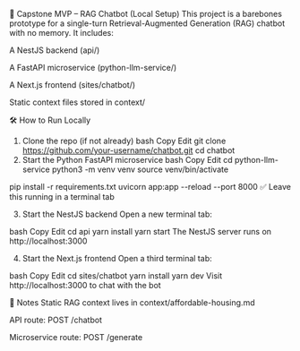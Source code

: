 🧠 Capstone MVP – RAG Chatbot (Local Setup)
This project is a barebones prototype for a single-turn Retrieval-Augmented Generation (RAG) chatbot with no memory. It includes:

A NestJS backend (api/)

A FastAPI microservice (python-llm-service/)

A Next.js frontend (sites/chatbot/)

Static context files stored in context/

🛠️ How to Run Locally
1. Clone the repo (if not already)
bash
Copy
Edit
git clone https://github.com/your-username/chatbot.git
cd chatbot
2. Start the Python FastAPI microservice
bash
Copy
Edit
cd python-llm-service
python3 -m venv venv
source venv/bin/activate

pip install -r requirements.txt
uvicorn app:app --reload --port 8000
✅ Leave this running in a terminal tab

3. Start the NestJS backend
Open a new terminal tab:

bash
Copy
Edit
cd api
yarn install
yarn start
The NestJS server runs on http://localhost:3000

4. Start the Next.js frontend
Open a third terminal tab:

bash
Copy
Edit
cd sites/chatbot
yarn install
yarn dev
Visit http://localhost:3000 to chat with the bot

📄 Notes
Static RAG context lives in context/affordable-housing.md

API route: POST /chatbot

Microservice route: POST /generate
